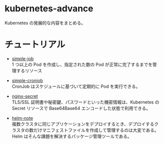 # kubernetes-advance

Kubernetes の発展的な内容をまとめる。

# チュートリアル

- [simple-job](./simple-job)  
  1 つ以上の Pod を作成し、指定された数の Pod が正常に完了するまでを管理するリソース

- [simple-cronjob](./simple-cronjob)  
  CronJob はスケジュールに基づいて定期的に Pod を実行できる。

- [nginx-secret](./nginx-secret)  
  TLS/SSL 証明書や秘密鍵、パスワードといった機密情報は、Kubernetes の Secret リソースで Base64Base64 エンコードした状態で利用できる。

- [helm-note](./helm-note)  
  複数クラスタに同じアプリケーションをデプロイするとき、デプロイするクラスタの数だけマニフェストファイルを作成して管理するのは大変である。  
  Helm はそんな課題を解決するパッケージ管理ツールである。
